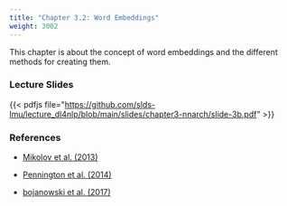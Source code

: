 ```yaml
---
title: "Chapter 3.2: Word Embeddings"
weight: 3002
---
```

This chapter is about the concept of word embeddings and the different methods for creating them.

<!--more-->

<!--
### Lecture video
{{< video id="TfrSKiOecWI" >}}
-->

### Lecture Slides
{{< pdfjs file="https://github.com/slds-lmu/lecture_dl4nlp/blob/main/slides/chapter3-nnarch/slide-3b.pdf" >}}

### References 

- [Mikolov et al. (2013)](https://papers.nips.cc/paper/2013/file/9aa42b31882ec039965f3c4923ce901b-Paper.pdf)

- [Pennington et al. (2014)](https://nlp.stanford.edu/pubs/glove.pdf)

- [bojanowski et al. (2017)](https://arxiv.org/pdf/1607.04606.pdf)


